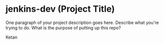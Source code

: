  # jenkins-dev (Project Title)
 
 One paragraph of your project description goes here. Describe what you're trying to do.
 What is the purpose of putting up this repo?

Ketan 
